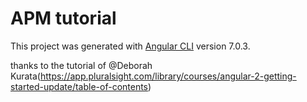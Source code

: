 # APM tutorial

This project was generated with [Angular CLI](https://github.com/angular/angular-cli) version 7.0.3.

thanks to the tutorial of @Deborah Kurata(https://app.pluralsight.com/library/courses/angular-2-getting-started-update/table-of-contents)


